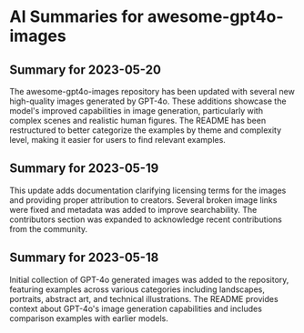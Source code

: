 # AI Summaries for awesome-gpt4o-images

## Summary for 2023-05-20

The awesome-gpt4o-images repository has been updated with several new high-quality images generated by GPT-4o. These additions showcase the model's improved capabilities in image generation, particularly with complex scenes and realistic human figures. The README has been restructured to better categorize the examples by theme and complexity level, making it easier for users to find relevant examples.

## Summary for 2023-05-19

This update adds documentation clarifying licensing terms for the images and providing proper attribution to creators. Several broken image links were fixed and metadata was added to improve searchability. The contributors section was expanded to acknowledge recent contributions from the community.

## Summary for 2023-05-18

Initial collection of GPT-4o generated images was added to the repository, featuring examples across various categories including landscapes, portraits, abstract art, and technical illustrations. The README provides context about GPT-4o's image generation capabilities and includes comparison examples with earlier models. 